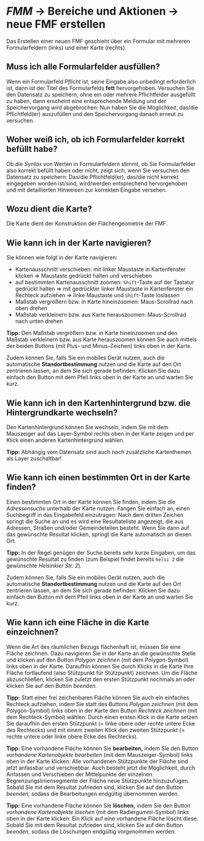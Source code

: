 # *FMM* → Bereiche und Aktionen → neue FMF erstellen

Das Erstellen einer neuen FMF geschieht über ein Formular
mit mehreren Formularfeldern (links) und einer Karte (rechts).

## Muss ich alle Formularfelder ausfüllen?

Wenn ein Formularfeld *Pflicht* ist, seine Eingabe also unbedingt
erforderlich ist, dann ist der Titel des Formularfelds **fett**
hervorgehoben. Versuchen Sie den Datensatz zu speichern,
ohne ein oder mehrere Pflichtfelder ausgefüllt zu haben, dann
erscheint eine entsprechende Meldung und der Speichervorgang wird
abgebrochen: Nun haben Sie die Möglichkeit, das/die Pflichtfeld(er)
auszufüllen und den Speichervorgang danach erneut zu versuchen.

## Woher weiß ich, ob ich Formularfelder korrekt befüllt habe?

Ob die *Syntax* von Werten in Formularfeldern stimmt, ob Sie Formularfelder also korrekt
befüllt haben oder nicht, zeigt sich, wenn Sie versuchen den
Datensatz zu speichern: Das/die Pflichtfeld(er), das/die nicht korrekt eingegeben
worden ist/sind, wird/werden entsprechend hervorgehoben und mit
detaillierten Hinweisen zur korrekten Eingabe versehen.

## Wozu dient die Karte?

Die Karte dient der Konstruktion der Flächengeometrie der FMF.

## Wie kann ich in der Karte navigieren?

Sie können wie folgt in der Karte navigieren:

- Kartenausschnitt verschieben: mit linker Maustaste in Kartenfenster
  klicken ⇒ Maustaste gedrückt halten und verschieben
- auf bestimmten Kartenausschnitt zoomen: `Shift`-Taste auf der
  Tastatur gedrückt halten ⇒ mit gedrückter linker Maustaste in
  Kartenfenster ein Rechteck aufziehen ⇒ linke Maustaste und `Shift`-Taste loslassen
- Maßstab vergrößern bzw. in Karte hineinzoomen: Maus-Scrollrad nach oben drehen
- Maßstab verkleinern bzw. aus Karte herauszoomen: Maus-Scrollrad nach unten drehen

**Tipp:** Den Maßstab vergrößern bzw. in Karte hineinzoomen und den
Maßstab verkleinern bzw. aus Karte herauszoomen können Sie auch mittels
der beiden Buttons (mit Plus- und Minus-Zeichen) links oben in der Karte.

Zudem können Sie, falls Sie ein mobiles Gerät nutzen, auch die
automatische **Standortbestimmung** nutzen und die Karte auf den Ort
zentrieren lassen, an dem Sie sich gerade befinden: Klicken Sie dazu
einfach den Button mit dem Pfeil links oben in der Karte an und warten Sie kurz.

## Wie kann ich in den Kartenhintergrund bzw. die Hintergrundkarte wechseln?

Den Kartenhintergrund können Sie wechseln, indem Sie mit dem Mauszeiger
auf das Layer-Symbol rechts oben in der Karte zeigen und per Klick einen
anderen Kartenhintergrund wählen.

**Tipp:** Abhängig vom Datensatz sind auch noch zusätzliche Kartenthemen als Layer zuschaltbar!

## Wie kann ich einen bestimmten Ort in der Karte finden?

Einen bestimmten Ort in der Karte können Sie finden, indem Sie die
*Adressensuche* unterhalb der Karte nutzen. Fangen Sie einfach an, einen
Suchbegriff in das Eingabefeld einzutragen: Nach dem dritten Zeichen
springt die Suche an und es wird eine Resultateliste angezeigt, die aus
Adressen, Straßen und/oder Gemeindeteilen besteht. Wenn Sie dann auf das
gewünschte Resultat klicken, springt die Karte automatisch an diesen Ort.

**Tipp:** In der Regel genügen der Suche bereits sehr kurze Eingaben, um
das gewünschte Resultat zu finden (zum Beispiel findet bereits `helsi 2`
die gewünschte *Helsinkier Str. 2*).

Zudem können Sie, falls Sie ein mobiles Gerät nutzen, auch die
automatische **Standortbestimmung** nutzen und die Karte auf den Ort
zentrieren lassen, an dem Sie sich gerade befinden: Klicken Sie dazu
einfach den Button mit dem Pfeil links oben in der Karte an und warten Sie kurz.

## Wie kann ich eine Fläche in die Karte einzeichnen?

Wenn die Art des räumlichen Bezugs flächenhaft ist, müssen Sie eine Fläche zeichnen.
Dazu navigieren Sie in der Karte an die gewünschte Stelle und klicken auf den
Button *Polygon zeichnen* (mit dem Polygon-Symbol) links oben in der
Karte. Daraufhin können Sie durch Klicks in die Karte Ihre Fläche
fortlaufend (also Stützpunkt für Stützpunkt) zeichnen. Um die Fläche
abzuschließen, klicken Sie zuletzt den ersten Stützpunkt nochmals an
oder klicken Sie auf den Button *beenden.*

**Tipp:** Statt einer frei zeichenbaren Fläche können Sie auch ein
einfaches Rechteck aufziehen, indem Sie statt des Buttons *Polygon
zeichnen* (mit dem Polygon-Symbol) links oben in der Karte den Button
*Rechteck zeichnen* (mit dem Rechteck-Symbol) wählen: Durch einen ersten
Klick in die Karte setzen Sie daraufhin den ersten Stützpunkt (= linke
obere oder rechte untere Ecke des Rechtecks) und mit einem zweiten Klick
den zweiten Stützpunkt (= rechte untere oder linke obere Ecke des Rechtecks).

**Tipp:** Eine vorhandene Fläche können Sie **bearbeiten,** indem Sie
den Button *vorhandene Kartenobjekte bearbeiten* (mit dem
Mauszeiger-Symbol) links oben in der Karte klicken: Alle vorhandenen
Stützpunkte der Fläche sind jetzt anfassbar und verschiebbar. Auch
besteht jetzt die Möglichkeit, durch Anfassen und Verschieben der
Mittelpunkte der einzelnen Begrenzungsliniensegmente der Fläche neue
Stützpunkte hinzuzufügen. Sobald Sie mit dem Resultat zufrieden sind,
klicken Sie auf den Button *beenden,* sodass die Bearbeitungen endgültig
übernommen werden.

**Tipp:** Eine vorhandene Fläche können Sie **löschen,** indem Sie den
Button *vorhandene Kartenobjekte löschen* (mit dem Radiergummi-Symbol)
links oben in der Karte klicken: Ein Klick auf eine vorhandene Fläche
löscht diese. Sobald Sie mit dem Resultat zufrieden sind, klicken Sie
auf den Button *beenden,* sodass die Löschungen endgültig vorgenommen werden.
